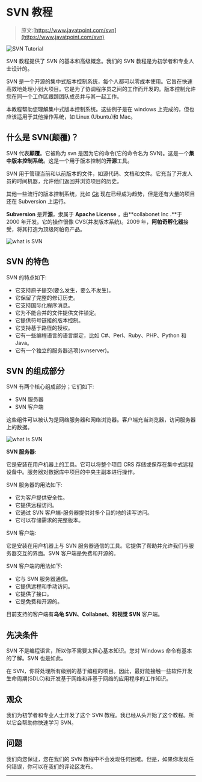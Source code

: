 # SVN 教程

> 原文:[https://www.javatpoint.com/svn](https://www.javatpoint.com/svn)

![SVN Tutorial](../Images/c76c319a36762ac2605118a64e377814.png)

SVN 教程提供了 SVN 的基本和高级概念。我们的 SVN 教程是为初学者和专业人士设计的。

SVN 是一个开源的集中式版本控制系统，每个人都可以零成本使用。它旨在快速高效地处理小到大项目。它是为了协调程序员之间的工作而开发的。版本控制允许您在同一个工作区跟踪团队成员并与其一起工作。

本教程帮助您理解集中式版本控制系统。这些例子是在 windows 上完成的，但也应该适用于其他操作系统，如 Linux (Ubuntu)和 Mac。

## 什么是 SVN(颠覆)？

SVN 代表**颠覆**。它被称为 svn 是因为它的命令(它的命令名为 SVN)。这是一个**集中版本控制系统**。这是一个用于版本控制的**开源**工具。

SVN 用于管理当前和以前版本的文件，如源代码、文档和文件。它充当了开发人员的时间机器，允许他们返回并浏览项目的历史。

其他一些流行的版本控制系统，比如 [Git](https://www.javatpoint.com/git) 现在已经成为趋势，但是还有大量的项目还在 Subversion 上运行。

**Subversion** 是**开源**，隶属于 **Apache License** ，由**collabonet Inc .**于 2000 年开发。它的操作很像 CVS(并发版本系统)。2009 年，**阿帕奇孵化器**接受，将其打造为顶级阿帕奇产品。

![what is SVN](../Images/62601efc4e4ce1062b0c40b58f89eaf7.png)

## SVN 的特色

SVN 的特点如下:

*   它支持原子提交(要么发生，要么不发生)。
*   它保留了完整的修订历史。
*   它支持国际化程序消息。
*   它为不能合并的文件提供文件锁定。
*   它提供符号链接的版本控制。
*   它支持基于路径的授权。
*   它有一些编程语言的语言绑定，比如 C#、Perl、Ruby、PHP、Python 和 Java。
*   它有一个独立的服务器选项(svnserver)。

## SVN 的组成部分

SVN 有两个核心组成部分；它们如下:

*   SVN 服务器
*   SVN 客户端

这些组件可以被认为是网络服务器和网络浏览器。客户端充当浏览器，访问服务器上的数据。

![what is SVN](../Images/c88914248dead5080d263d2c8d80cf4b.png)

**SVN 服务器:**

它是安装在用户机器上的工具。它可以将整个项目 CRS 存储或保存在集中式远程设备中。服务器对数据库中项目的中央主副本进行操作。

SVN 服务器的用法如下:

*   它为客户提供安全性。
*   它提供远程访问。
*   它通过 SVN 客户端-服务器提供对多个目的地的读写访问。
*   它可以存储需求的完整版本。

SVN 客户端:

它是安装在用户机器上与 SVN 服务器通信的工具。它提供了帮助并允许我们与服务器交互的界面。SVN 客户端是免费和开源的。

SVN 客户端的用法如下:

*   它与 SVN 服务器通信。
*   它提供远程和手动访问。
*   它提供了接口。
*   它是免费和开源的。

目前支持的客户端有**乌龟 SVN、Collabnet、**和**视觉 SVN** 客户端。

## 先决条件

SVN 不是编程语言，所以你不需要太担心基本知识。您对 Windows 命令有基本的了解。SVN 也是如此。

在 SVN，你将处理所有级别的基于编程的项目。因此，最好能接触一些软件开发生命周期(SDLC)和开发基于网络和非基于网络的应用程序的工作知识。

## 观众

我们为初学者和专业人士开发了这个 SVN 教程。我已经从头开始了这个教程。所以它会帮助你快速学习 SVN。

## 问题

我们向您保证，您在我们的 SVN 教程中不会发现任何困难。但是，如果你发现任何错误，你可以在我们的评论区发布。

* * *